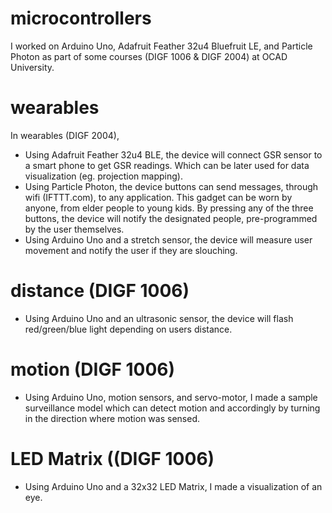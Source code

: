 # microcontrollers
I worked on Arduino Uno, Adafruit Feather 32u4 Bluefruit LE, and Particle Photon as part of some courses (DIGF 1006 & DIGF 2004) at OCAD University. 

# wearables
In wearables (DIGF 2004),
- Using Adafruit Feather 32u4 BLE, the device will connect GSR sensor to a smart phone to get GSR readings. Which can be later used for data visualization (eg. projection mapping).
- Using Particle Photon, the device buttons can send messages, through wifi (IFTTT.com), to any application. This gadget can be worn by anyone, from elder people to young kids. By pressing any of the three buttons, the device will notify the designated people, pre-programmed by the user themselves.
- Using Arduino Uno and a stretch sensor, the device will measure user movement and notify the user if they are slouching. 

# distance (DIGF 1006)
- Using Arduino Uno and an ultrasonic sensor, the device will flash red/green/blue light depending on users distance.

# motion (DIGF 1006)
- Using Arduino Uno, motion sensors, and servo-motor, I made a sample surveillance model which can detect motion and accordingly by turning in the direction where motion was sensed.

# LED Matrix ((DIGF 1006)
- Using Arduino Uno and a 32x32 LED Matrix, I made a visualization of an eye.
